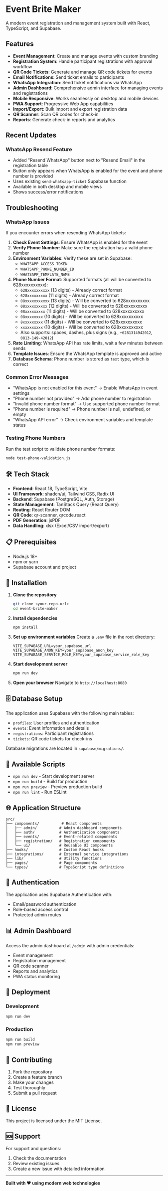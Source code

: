 # Event Brite Maker

A modern event registration and management system built with React, TypeScript, and Supabase.

## Features

- **Event Management**: Create and manage events with custom branding
- **Registration System**: Handle participant registrations with approval workflow
- **QR Code Tickets**: Generate and manage QR code tickets for events
- **Email Notifications**: Send ticket emails to participants
- **WhatsApp Integration**: Send ticket notifications via WhatsApp
- **Admin Dashboard**: Comprehensive admin interface for managing events and registrations
- **Mobile Responsive**: Works seamlessly on desktop and mobile devices
- **PWA Support**: Progressive Web App capabilities
- **Import/Export**: Bulk import and export registration data
- **QR Scanner**: Scan QR codes for check-in
- **Reports**: Generate check-in reports and analytics

## Recent Updates

### WhatsApp Resend Feature
- Added "Resend WhatsApp" button next to "Resend Email" in the registration table
- Button only appears when WhatsApp is enabled for the event and phone number is provided
- Uses existing `send-whatsapp-ticket` Supabase function
- Available in both desktop and mobile views
- Shows success/error notifications

## Troubleshooting

### WhatsApp Issues
If you encounter errors when resending WhatsApp tickets:

1. **Check Event Settings**: Ensure WhatsApp is enabled for the event
2. **Verify Phone Number**: Make sure the registration has a valid phone number
3. **Environment Variables**: Verify these are set in Supabase:
   - `WHATSAPP_ACCESS_TOKEN`
   - `WHATSAPP_PHONE_NUMBER_ID`
   - `WHATSAPP_TEMPLATE_NAME`
4. **Phone Number Format**: Supported formats (all will be converted to 628xxxxxxxxxx):
   - `628xxxxxxxxxx` (13 digits) - Already correct format
   - `628xxxxxxxxx` (11 digits) - Already correct format
   - `08xxxxxxxxxxx` (13 digits) - Will be converted to 628xxxxxxxxxx
   - `08xxxxxxxxxx` (12 digits) - Will be converted to 628xxxxxxxxxx
   - `08xxxxxxxxx` (11 digits) - Will be converted to 628xxxxxxxxxx
   - `08xxxxxxxx` (10 digits) - Will be converted to 628xxxxxxxxxx
   - `8xxxxxxxxx` (11 digits) - Will be converted to 628xxxxxxxxxx
   - `xxxxxxxxxx` (10 digits) - Will be converted to 628xxxxxxxxxx
   - Also supports: spaces, dashes, plus signs (e.g., `+6281314942012`, `0813-149-42012`)
5. **Rate Limiting**: WhatsApp API has rate limits, wait a few minutes between sends
6. **Template Issues**: Ensure the WhatsApp template is approved and active
7. **Database Schema**: Phone number is stored as `text` type, which is correct

### Common Error Messages
- "WhatsApp is not enabled for this event" → Enable WhatsApp in event settings
- "Phone number not provided" → Add phone number to registration
- "Invalid phone number format" → Use supported phone number format
- "Phone number is required" → Phone number is null, undefined, or empty
- "WhatsApp API error" → Check environment variables and template status

### Testing Phone Numbers
Run the test script to validate phone number formats:
```bash
node test-phone-validation.js
```

## 🛠️ Tech Stack

- **Frontend**: React 18, TypeScript, Vite
- **UI Framework**: shadcn/ui, Tailwind CSS, Radix UI
- **Backend**: Supabase (PostgreSQL, Auth, Storage)
- **State Management**: TanStack Query (React Query)
- **Routing**: React Router DOM
- **QR Code**: qr-scanner, qrcode.react
- **PDF Generation**: jsPDF
- **Data Handling**: xlsx (Excel/CSV import/export)

## 📋 Prerequisites

- Node.js 18+ 
- npm or yarn
- Supabase account and project

## 🔧 Installation

1. **Clone the repository**
   ```bash
   git clone <your-repo-url>
   cd event-brite-maker
   ```

2. **Install dependencies**
   ```bash
   npm install
   ```

3. **Set up environment variables**
   Create a `.env` file in the root directory:
   ```env
   VITE_SUPABASE_URL=your_supabase_url
   VITE_SUPABASE_ANON_KEY=your_supabase_anon_key
   VITE_SUPABASE_SERVICE_ROLE_KEY=your_supabase_service_role_key
   ```

4. **Start development server**
   ```bash
   npm run dev
   ```

5. **Open your browser**
   Navigate to `http://localhost:8080`

## 🗄️ Database Setup

The application uses Supabase with the following main tables:

- `profiles`: User profiles and authentication
- `events`: Event information and details
- `registrations`: Participant registrations
- `tickets`: QR code tickets for check-ins

Database migrations are located in `supabase/migrations/`.

## 📱 Available Scripts

- `npm run dev` - Start development server
- `npm run build` - Build for production
- `npm run preview` - Preview production build
- `npm run lint` - Run ESLint

## 🌐 Application Structure

```
src/
├── components/          # React components
│   ├── admin/          # Admin dashboard components
│   ├── auth/           # Authentication components
│   ├── events/         # Event-related components
│   ├── registration/   # Registration components
│   └── ui/             # Reusable UI components
├── hooks/              # Custom React hooks
├── integrations/       # External service integrations
├── lib/                # Utility functions
├── pages/              # Page components
└── types/              # TypeScript type definitions
```

## 🔐 Authentication

The application uses Supabase Authentication with:
- Email/password authentication
- Role-based access control
- Protected admin routes

## 📊 Admin Dashboard

Access the admin dashboard at `/admin` with admin credentials:
- Event management
- Registration management
- QR code scanner
- Reports and analytics
- PWA status monitoring

## 🚀 Deployment

### Development
```bash
npm run dev
```

### Production
```bash
npm run build
npm run preview
```

## 🤝 Contributing

1. Fork the repository
2. Create a feature branch
3. Make your changes
4. Test thoroughly
5. Submit a pull request

## 📄 License

This project is licensed under the MIT License.

## 🆘 Support

For support and questions:
1. Check the documentation
2. Review existing issues
3. Create a new issue with detailed information

---

**Built with ❤️ using modern web technologies**
